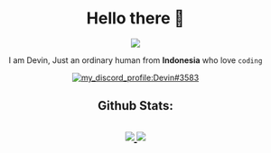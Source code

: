 <h1 align="center">Hello there 👋</h1>
<p align="center">
<a href="https://github.com/DevinOfficial">
<img align="center" src="https://komarev.com/ghpvc/?username=DevinOfficial&color=5865F2" />
</a>
</p>
<p align="center">I am Devin, Just an ordinary human from <strong>Indonesia</strong> who love <code>coding</code></p>
<p align="center">
<a href="https://discord.com/users/561170896480501790">
    <img src="https://lanyard.cnrad.dev/api/561170896480501790?bg=2c2f33&idleMessage=I%20like%20to%20do%20something%20before%20others%20do%20it" alt="my_discord_profile:Devin#3583"/>
</a>
</p>

<h2 align="center">Github Stats:<h2>
<p align="center">
<a href="https://github.com/DevinOfficial">
    <img src="https://github-readme-stats.vercel.app/api?username=DevinOfficial&show_icons=true&theme=tokyonight" />
</a>
<a href="https://github.com/DevinOfficial">
    <img src="https://github-readme-stats.vercel.app/api/top-langs/?username=DevinOfficial&layout=compact&theme=tokyonight" />
</a>
</p>